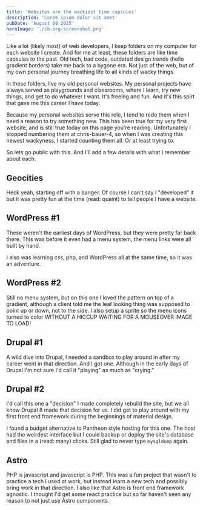 ```yaml
---
title: 'Websites are the wackiest time capsules'
description: 'Lorem ipsum dolor sit amet'
pubDate: 'August 08 2025'
heroImage: './cb-org-screenshot.png'
---
```


Like a lot (likely most) of web developers, I keep folders on my computer for each website I create. And for me at least, these folders are like time capsules to the past. Old tech, bad code, outdated design trends (hello gradient borders) take me back to a bygone era. Not just of the web, but of my own personal journey breathing life to all kinds of wacky things.

In these folders, live my old personal websites. My personal projects have always served as playgrounds and classrooms, where I learn, try new things, and get to do whatever I want. It's freeing and fun. And it's this spirt that gave me this career I have today. 

Because my personal websites serve this role, I tend to redo them when I need a reason to try something new. This has been true for my very first website, and is still true today on this page you're reading. Unfortunately I stopped numbering them at chris-bauer-4, so when I was creating this newest wackyness, I started counting them all. Or at least trying to. 

So lets go public with this. And I'll add a few details with what I remember about each. 

## Geocities

Heck yeah, starting off with a banger. Of course I can't say I "developed" it but it was pretty fun at the time (read: quaint) to tell people I have a website.

## WordPress #1

These weren't the earliest days of WordPress, but they were pretty far back there. This was before it even had a menu system, the menu links were all built by hand.

I also was learning css, php, and WordPress all at the same time, so it was an adventure. 

## WordPress #2

Still no menu system, but on this one I loved the pattern on top of a gradient, although a client told me the leaf looking thing was supposed to point up or down, not to the side. I also setup a sprite so the menu icons turned to color WITHOUT A HICCUP WAITING FOR A MOUSEOVER IMAGE TO LOAD!

## Drupal #1

A wild dive into Drupal, I needed a sandbox to play around in after my career went in that direction. And I got one. Although in the early days of Drupal I'm not sure I'd call it "playing" as much as "crying."

## Drupal #2

I'd call this one a "decision" I made completely rebuild the site, but we all know Drupal 8 made that decision for us. I did get to play around with my first front end framework during the beginnings of material design. 

I found a budget alternative to Pantheon style hosting for this one. The host had the weirdest interface but I could backup or deploy the site's database and files in a (read: many) clicks. Still glad to never type `mysqldump` again.

## Astro

PHP is javascript and javascript is PHP. This was a fun project that wasn't to practice a tech I used at work, but instead learn a new tech and possibly bring work in that direction. I also like that Astro is front end framework agnostic. I thought I'd get some react practice but so far haven't seen any reason to not just use Astro components. 